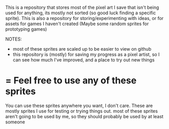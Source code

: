 This is a repository that stores most of the pixel art I save that isn't being used for anything, its mostly not sorted (so good luck finding a specific sprite). This is also a repository for storing/experimenting with ideas, or for assets for games I haven't created (Maybe some random sprites for prototyping games)

NOTES:
- most of these sprites are scaled up to be easier to view on github
- this repository is (mostly) for saving my progress as a pixel artist, so I can see how much I've improved, and a place to try out new things

=
Feel free to use any of these sprites
=
You can use these sprites anywhere you want, I don't care. These are mostly sprites I use for testing or trying things out. most of these sprites aren't going to be used by me, so they should probably be used by at least someone
